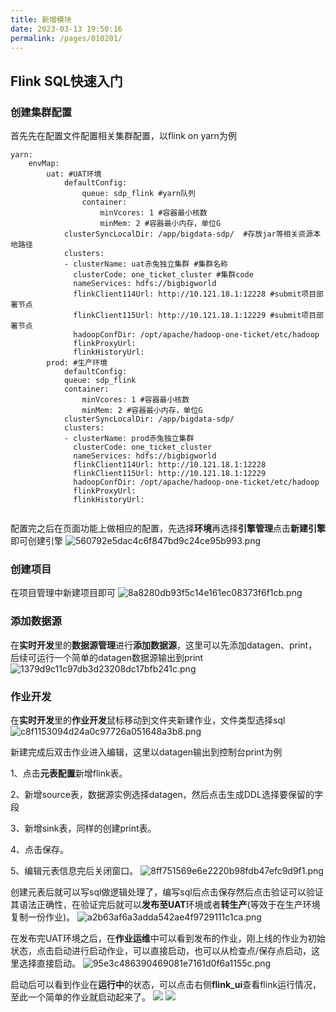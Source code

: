 ```yaml
---
title: 新增模块
date: 2023-03-13 19:50:16
permalink: /pages/010201/
---
```

## Flink SQL快速入门
### 创建集群配置
首先先在配置文件配置相关集群配置，以flink on yarn为例
```
yarn:
    envMap:
        uat: #UAT环境
            defaultConfig:
                queue: sdp_flink #yarn队列
                container:
                    minVcores: 1 #容器最小核数
                    minMem: 2 #容器最小内存，单位G
            clusterSyncLocalDir: /app/bigdata-sdp/  #存放jar等相关资源本地路径
            clusters:
            - clusterName: uat赤兔独立集群 #集群名称
              clusterCode: one_ticket_cluster #集群code
              nameServices: hdfs://bigbigworld
              flinkClient114Url: http://10.121.18.1:12228 #submit项目部署节点
              flinkClient115Url: http://10.121.18.1:12229 #submit项目部署节点
              hadoopConfDir: /opt/apache/hadoop-one-ticket/etc/hadoop
              flinkProxyUrl:
              flinkHistoryUrl:
        prod: #生产环境
            defaultConfig:
            queue: sdp_flink
            container:
                minVcores: 1 #容器最小核数
                minMem: 2 #容器最小内存，单位G
            clusterSyncLocalDir: /app/bigdata-sdp/
            clusters:
            - clusterName: prod赤兔独立集群
              clusterCode: one_ticket_cluster
              nameServices: hdfs://bigbigworld
              flinkClient114Url: http://10.121.18.1:12228
              flinkClient115Url: http://10.121.18.1:12229
              hadoopConfDir: /opt/apache/hadoop-one-ticket/etc/hadoop
              flinkProxyUrl:
              flinkHistoryUrl:


```
配置完之后在页面功能上做相应的配置，先选择**环境**再选择**引擎管理**点击**新建引擎**即可创建引擎
![560792e5dac4c6f847bd9c24ce95b993.png](/image/quickStart/快速入门1.png)

### 创建项目
在项目管理中新建项目即可
![8a8280db93f5c14e161ec08373f6f1cb.png](/image/quickStart/快速入门3.png)


### 添加数据源
在**实时开发**里的**数据源管理**进行**添加数据源**，这里可以先添加datagen、print，后续可运行一个简单的datagen数据源输出到print
![1379d9c11c97db3d23208dc17bfb241c.png](/image/quickStart/快速入门2.png)

### 作业开发
在**实时开发**里的**作业开发**鼠标移动到文件夹新建作业，文件类型选择sql
![c8f1153094d24a0c97726a051648a3b8.png](/image/quickStart/快速入门4.png)

新建完成后双击作业进入编辑，这里以datagen输出到控制台print为例

1、点击**元表配置**新增flink表。

2、新增source表，数据源实例选择datagen，然后点击生成DDL选择要保留的字段

3、新增sink表，同样的创建print表。

4、点击保存。

5、编辑元表信息完后关闭窗口。
![8ff751569e6e2220b98fdb47efc9d9f1.png](/image/quickStart/快速入门7.png)

创建元表后就可以写sql做逻辑处理了，编写sql后点击保存然后点击验证可以验证其语法正确性，在验证完后就可以**发布至UAT**环境或者**转生产**(等效于在生产环境复制一份作业)。
![a2b63af6a3adda542ae4f9729111c1ca.png](/image/quickStart/快速入门8.png)

在发布完UAT环境之后，在**作业运维**中可以看到发布的作业，刚上线的作业为初始状态，点击启动进行启动作业，可以直接启动，也可以从检查点/保存点启动，这里选择直接启动。
![95e3c486390469081e7161d0f6a1155c.png](/image/quickStart/快速入门9.png)

启动后可以看到作业在**运行中**的状态，可以点击右侧**flink_ui**查看flink运行情况，至此一个简单的作业就启动起来了。
![](/image/quickStart/快速入门10.png)
![](/image/quickStart/快速入门运行结果.png)





